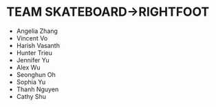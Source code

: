 # TEAM SKATEBOARD->RIGHTFOOT

- Angelia Zhang
- Vincent Vo
- Harish Vasanth
- Hunter Trieu
- Jennifer Yu
- Alex Wu
- Seonghun Oh
- Sophia Yu
- Thanh Nguyen
- Cathy Shu